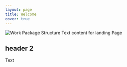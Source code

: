 ```yaml
---
layout: page
title: Welcome
cover: true
---
```


![Work Package Structure](assets/img/MBI_WPT_structure.png)
Text content for landing Page

## header 2

Text
